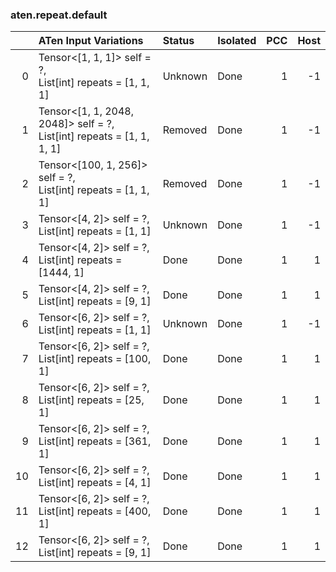 ### aten.repeat.default
|    | ATen Input Variations                                                    | Status   | Isolated   |   PCC |   Host |
|---:|:-------------------------------------------------------------------------|:---------|:-----------|------:|-------:|
|  0 | Tensor<[1, 1, 1]> self = ?,<br>List[int] repeats = [1, 1, 1]             | Unknown  | Done       |     1 |     -1 |
|  1 | Tensor<[1, 1, 2048, 2048]> self = ?,<br>List[int] repeats = [1, 1, 1, 1] | Removed  | Done       |     1 |     -1 |
|  2 | Tensor<[100, 1, 256]> self = ?,<br>List[int] repeats = [1, 1, 1]         | Removed  | Done       |     1 |     -1 |
|  3 | Tensor<[4, 2]> self = ?,<br>List[int] repeats = [1, 1]                   | Unknown  | Done       |     1 |     -1 |
|  4 | Tensor<[4, 2]> self = ?,<br>List[int] repeats = [1444, 1]                | Done     | Done       |     1 |      1 |
|  5 | Tensor<[4, 2]> self = ?,<br>List[int] repeats = [9, 1]                   | Done     | Done       |     1 |      1 |
|  6 | Tensor<[6, 2]> self = ?,<br>List[int] repeats = [1, 1]                   | Unknown  | Done       |     1 |     -1 |
|  7 | Tensor<[6, 2]> self = ?,<br>List[int] repeats = [100, 1]                 | Done     | Done       |     1 |      1 |
|  8 | Tensor<[6, 2]> self = ?,<br>List[int] repeats = [25, 1]                  | Done     | Done       |     1 |      1 |
|  9 | Tensor<[6, 2]> self = ?,<br>List[int] repeats = [361, 1]                 | Done     | Done       |     1 |      1 |
| 10 | Tensor<[6, 2]> self = ?,<br>List[int] repeats = [4, 1]                   | Done     | Done       |     1 |      1 |
| 11 | Tensor<[6, 2]> self = ?,<br>List[int] repeats = [400, 1]                 | Done     | Done       |     1 |      1 |
| 12 | Tensor<[6, 2]> self = ?,<br>List[int] repeats = [9, 1]                   | Done     | Done       |     1 |      1 |

